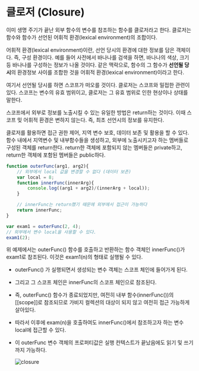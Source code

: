 # 클로저 \(Closure\)

이미 생명 주기가 끝난 외부 함수의 변수를 참조하는 함수를 클로저라고 한다. 클로저는 함수와 함수가 선언된 어휘적 환경(lexical environment)의 조합이다.

어휘적 환경(lexical environment)이란, 선언 당시의 환경에 대한 정보를 담은 객체이다. 즉, 구성 환경이다. 예를 들어 사전에서 바나나를 검색을 하면, 바나나의 색상, 크기 등 바나나를 구성하는 정보가 나올 것이다. 같은 맥락으로, 함수의 그 함수가 **선언될 당시**의 환경정보 사이를 조합한 것을 어휘적 환경(lexical environment)이라고 한다.

여기서 선언될 당시를 하면 스코프가 떠오를 것이다. 클로저는 스코프와 밀접한 관련이 있다. 스코프는 변수의 유효 범위이고, 클로저는 그 유효 범위로 인한 현상이나 상태를 말한다.

스코프에서 외부로 정보를 노출시킬 수 있는 유일한 방법은 return하는 것이다. 이때 스코프 밎 어휘적 환경은 변하지 않는다. 즉, 최초 선언시의 정보를 유지한다.

클로저를 활용하면 접근 권한 제어, 지역 변수 보호, 데이터 보존 및 활용을 할 수 있다. 함수 내에서 지역변수 및 내부함수들을 생성하고, 외부에 노출시키고자 하는 멤버들로 구성된 객체를 return한다. return한 객체에 포함되지 않는 멤버들은 private하고, return한 객체에 포함된 멤버들은 public하다.

```javascript
function outerFunc(arg1, arg2){
    // 외부에서 local 값을 변경할 수 없다 (데이터 보존)
    var local = 8;
    function innerFunc(innerArg){
        console.log((arg1 + arg2)/(innerArg + local));
    }

    // innerFunc는 return했기 때문에 외부에서 접근이 가능하다
    return innerFunc;
}

var exam1 = outerFunc(2, 4);
// 외부에서 변수 local을 사용할 수 있다.
exam1(2);
```

위 예제에서는 outerFunc\(\) 함수를 호출하고 반환하는 함수 객체인 innerFunc\(\)가 exam1로 참조된다. 이것은 exam1\(n\)의 형태로 실행될 수 있다.

* outerFunc\(\) 가 실행되면서 생성되는 변수 객체는 스코프 체인에 들어가게 된다.
* 그리고 그 스코프 체인은 innerFunc의 스코프 체인으로 참조된다.
* 즉, outerFunc\(\) 함수가 종료되었지만, 여전히 내부 함수\(innerFunc\(\)\)의 \[\[scope\]\]로 참조되므로 가비지 컬렉션의 대상이 되지 않고 여전히 접근 가능하게 살아있다.
* 따라서 이후에 exam\(n\)을 호출하여도 innerFunc\(\)에서 참조하고자 하는 변수 local에 접근할 수 있다.
* 이 outerFunc 변수 객체의 프로퍼티값은 실행 컨텍스트가 끝났음에도 읽기 및 쓰기까지 가능하다.

  ![closure](https://user-images.githubusercontent.com/16531837/44265594-3f761c80-a262-11e8-98bc-a74bc2bd1311.png)

